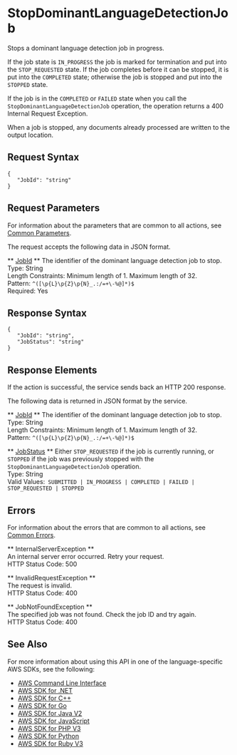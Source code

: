 # StopDominantLanguageDetectionJob<a name="API_StopDominantLanguageDetectionJob"></a>

Stops a dominant language detection job in progress\.

If the job state is `IN_PROGRESS` the job is marked for termination and put into the `STOP_REQUESTED` state\. If the job completes before it can be stopped, it is put into the `COMPLETED` state; otherwise the job is stopped and put into the `STOPPED` state\.

If the job is in the `COMPLETED` or `FAILED` state when you call the `StopDominantLanguageDetectionJob` operation, the operation returns a 400 Internal Request Exception\. 

When a job is stopped, any documents already processed are written to the output location\.

## Request Syntax<a name="API_StopDominantLanguageDetectionJob_RequestSyntax"></a>

```
{
   "JobId": "string"
}
```

## Request Parameters<a name="API_StopDominantLanguageDetectionJob_RequestParameters"></a>

For information about the parameters that are common to all actions, see [Common Parameters](CommonParameters.md)\.

The request accepts the following data in JSON format\.

 ** [JobId](#API_StopDominantLanguageDetectionJob_RequestSyntax) **   <a name="comprehend-StopDominantLanguageDetectionJob-request-JobId"></a>
The identifier of the dominant language detection job to stop\.  
Type: String  
Length Constraints: Minimum length of 1\. Maximum length of 32\.  
Pattern: `^([\p{L}\p{Z}\p{N}_.:/=+\-%@]*)$`   
Required: Yes

## Response Syntax<a name="API_StopDominantLanguageDetectionJob_ResponseSyntax"></a>

```
{
   "JobId": "string",
   "JobStatus": "string"
}
```

## Response Elements<a name="API_StopDominantLanguageDetectionJob_ResponseElements"></a>

If the action is successful, the service sends back an HTTP 200 response\.

The following data is returned in JSON format by the service\.

 ** [JobId](#API_StopDominantLanguageDetectionJob_ResponseSyntax) **   <a name="comprehend-StopDominantLanguageDetectionJob-response-JobId"></a>
The identifier of the dominant language detection job to stop\.  
Type: String  
Length Constraints: Minimum length of 1\. Maximum length of 32\.  
Pattern: `^([\p{L}\p{Z}\p{N}_.:/=+\-%@]*)$` 

 ** [JobStatus](#API_StopDominantLanguageDetectionJob_ResponseSyntax) **   <a name="comprehend-StopDominantLanguageDetectionJob-response-JobStatus"></a>
Either `STOP_REQUESTED` if the job is currently running, or `STOPPED` if the job was previously stopped with the `StopDominantLanguageDetectionJob` operation\.  
Type: String  
Valid Values:` SUBMITTED | IN_PROGRESS | COMPLETED | FAILED | STOP_REQUESTED | STOPPED` 

## Errors<a name="API_StopDominantLanguageDetectionJob_Errors"></a>

For information about the errors that are common to all actions, see [Common Errors](CommonErrors.md)\.

 ** InternalServerException **   
An internal server error occurred\. Retry your request\.  
HTTP Status Code: 500

 ** InvalidRequestException **   
The request is invalid\.  
HTTP Status Code: 400

 ** JobNotFoundException **   
The specified job was not found\. Check the job ID and try again\.  
HTTP Status Code: 400

## See Also<a name="API_StopDominantLanguageDetectionJob_SeeAlso"></a>

For more information about using this API in one of the language\-specific AWS SDKs, see the following:
+  [AWS Command Line Interface](https://docs.aws.amazon.com/goto/aws-cli/comprehend-2017-11-27/StopDominantLanguageDetectionJob) 
+  [AWS SDK for \.NET](https://docs.aws.amazon.com/goto/DotNetSDKV3/comprehend-2017-11-27/StopDominantLanguageDetectionJob) 
+  [AWS SDK for C\+\+](https://docs.aws.amazon.com/goto/SdkForCpp/comprehend-2017-11-27/StopDominantLanguageDetectionJob) 
+  [AWS SDK for Go](https://docs.aws.amazon.com/goto/SdkForGoV1/comprehend-2017-11-27/StopDominantLanguageDetectionJob) 
+  [AWS SDK for Java V2](https://docs.aws.amazon.com/goto/SdkForJavaV2/comprehend-2017-11-27/StopDominantLanguageDetectionJob) 
+  [AWS SDK for JavaScript](https://docs.aws.amazon.com/goto/AWSJavaScriptSDK/comprehend-2017-11-27/StopDominantLanguageDetectionJob) 
+  [AWS SDK for PHP V3](https://docs.aws.amazon.com/goto/SdkForPHPV3/comprehend-2017-11-27/StopDominantLanguageDetectionJob) 
+  [AWS SDK for Python](https://docs.aws.amazon.com/goto/boto3/comprehend-2017-11-27/StopDominantLanguageDetectionJob) 
+  [AWS SDK for Ruby V3](https://docs.aws.amazon.com/goto/SdkForRubyV3/comprehend-2017-11-27/StopDominantLanguageDetectionJob) 